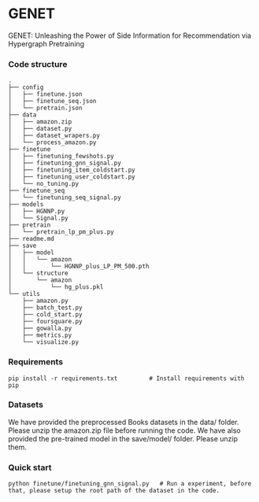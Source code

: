 # GENET

GENET: Unleashing the Power of Side Information for Recommendation via Hypergraph Pretraining

### Code structure

```
.
├── config
│   ├── finetune.json
│   ├── finetune_seq.json
│   └── pretrain.json
├── data
│   ├── amazon.zip
│   ├── dataset.py
│   ├── dataset_wrapers.py
│   └── process_amazon.py
├── finetune
│   ├── finetuning_fewshots.py
│   ├── finetuning_gnn_signal.py
│   ├── finetuning_item_coldstart.py
│   ├── finetuning_user_coldstart.py
│   └── no_tuning.py
├── finetune_seq
│   └── finetuning_seq_signal.py
├── models
│   ├── HGNNP.py
│   └── Signal.py
├── pretrain
│   └── pretrain_lp_pm_plus.py
├── readme.md
├── save
│   ├── model
│   │   └── amazon
│   │       └── HGNNP_plus_LP_PM_500.pth
│   └── structure
│       └── amazon
│           └── hg_plus.pkl
└── utils
    ├── amazon.py
    ├── batch_test.py
    ├── cold_start.py
    ├── foursquare.py
    ├── gowalla.py
    ├── metrics.py
    └── visualize.py
```

### Requirements

```
pip install -r requirements.txt         # Install requirements with pip
```
### Datasets
We have provided the preprocessed Books datasets in the data/ folder. Please unzip the amazon.zip file before running the code.
We have also provided the pre-trained model in the save/model/ folder. Please unzip them.


### Quick start
```
python finetune/finetuning_gnn_signal.py   # Run a experiment, before that, please setup the root path of the dataset in the code.
```

